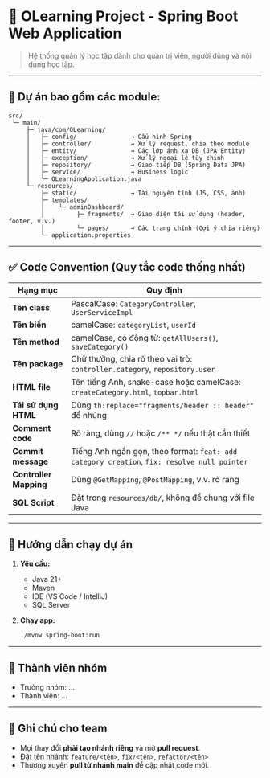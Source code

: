 # 🧠 OLearning Project - Spring Boot Web Application

> Hệ thống quản lý học tập dành cho quản trị viên, người dùng và nội dung học tập.

---

## 📁 Dự án bao gồm các module:

```
src/
 └─ main/
     ├─ java/com/OLearning/
     │   ├─ config/               → Cấu hình Spring
     │   ├─ controller/           → Xử lý request, chia theo module
     │   ├─ entity/               → Các lớp ánh xạ DB (JPA Entity)
     │   ├─ exception/            → Xử lý ngoại lệ tùy chỉnh
     │   ├─ repository/           → Giao tiếp DB (Spring Data JPA)
     │   ├─ service/              → Business logic
     │   └─ OLearningApplication.java
     └─ resources/
         ├─ static/               → Tài nguyên tĩnh (JS, CSS, ảnh)
         ├─ templates/
         │    └─ adminDashboard/
         │         ├─ fragments/  → Giao diện tái sử dụng (header, footer, v.v.)
         │         └─ pages/      → Các trang chính (Gợi ý chia riêng)
         └─ application.properties
```

---

## ✅ Code Convention (Quy tắc code thống nhất)

| Hạng mục | Quy định |
|---------|----------|
| **Tên class** | PascalCase: `CategoryController`, `UserServiceImpl` |
| **Tên biến** | camelCase: `categoryList`, `userId` |
| **Tên method** | camelCase, có động từ: `getAllUsers()`, `saveCategory()` |
| **Tên package** | Chữ thường, chia rõ theo vai trò: `controller.category`, `repository.user` |
| **HTML file** | Tên tiếng Anh, snake-case hoặc camelCase: `createCategory.html`, `topbar.html` |
| **Tái sử dụng HTML** | Dùng `th:replace="fragments/header :: header"` để nhúng |
| **Comment code** | Rõ ràng, dùng `//` hoặc `/** */` nếu thật cần thiết |
| **Commit message** | Tiếng Anh ngắn gọn, theo format: `feat: add category creation`, `fix: resolve null pointer` |
| **Controller Mapping** | Dùng `@GetMapping`, `@PostMapping`, v.v. rõ ràng |
| **SQL Script** | Đặt trong `resources/db/`, không để chung với file Java |

---

## 🧪 Hướng dẫn chạy dự án

1. **Yêu cầu:**
   - Java 21+
   - Maven
   - IDE (VS Code / IntelliJ)
   -  SQL Server



3. **Chạy app:**
   ```bash
   ./mvnw spring-boot:run
   ```

---

## 👥 Thành viên nhóm

- Trưởng nhóm: ...
- Thành viên: ...

---

## 📌 Ghi chú cho team

- Mọi thay đổi **phải tạo nhánh riêng** và mở **pull request**.
- Đặt tên nhánh: `feature/<tên>`, `fix/<tên>`, `refactor/<tên>`
- Thường xuyên **pull từ nhánh main** để cập nhật code mới.
